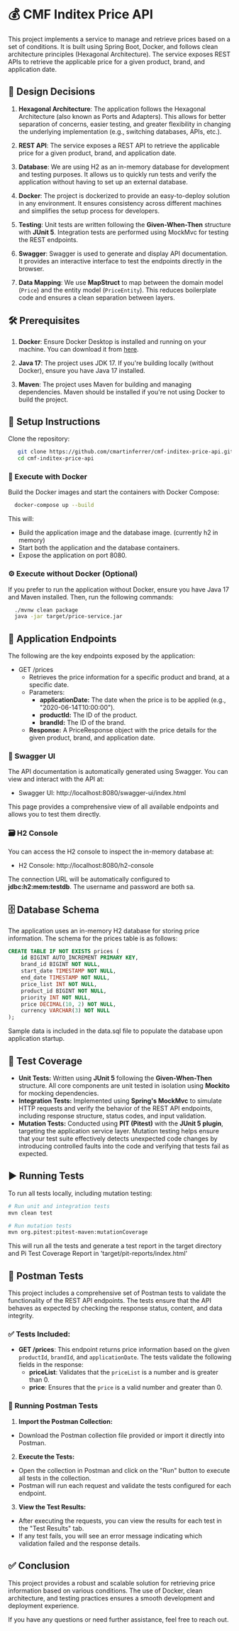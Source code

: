 # 💰 CMF Inditex Price API

This project implements a service to manage and retrieve prices based on a set of conditions. It is built using Spring Boot, Docker, and follows clean architecture principles (Hexagonal Architecture). The service exposes REST APIs to retrieve the applicable price for a given product, brand, and application date.

## 🧠 Design Decisions

1. **Hexagonal Architecture**: The application follows the Hexagonal Architecture (also known as Ports and Adapters). This allows for better separation of concerns, easier testing, and greater flexibility in changing the underlying implementation (e.g., switching databases, APIs, etc.).

2. **REST API**: The service exposes a REST API to retrieve the applicable price for a given product, brand, and application date.

3. **Database**: We are using H2 as an in-memory database for development and testing purposes. It allows us to quickly run tests and verify the application without having to set up an external database.

4. **Docker**: The project is dockerized to provide an easy-to-deploy solution in any environment. It ensures consistency across different machines and simplifies the setup process for developers.

5. **Testing**: Unit tests are written following the **Given-When-Then** structure with **JUnit 5**. Integration tests are performed using MockMvc for testing the REST endpoints.

6. **Swagger**: Swagger is used to generate and display API documentation. It provides an interactive interface to test the endpoints directly in the browser.

7. **Data Mapping**: We use **MapStruct** to map between the domain model (`Price`) and the entity model (`PriceEntity`). This reduces boilerplate code and ensures a clean separation between layers.

## 🛠️ Prerequisites

1. **Docker**: Ensure Docker Desktop is installed and running on your machine. You can download it from [here](https://www.docker.com/products/docker-desktop).

2. **Java 17**: The project uses JDK 17. If you're building locally (without Docker), ensure you have Java 17 installed.

3. **Maven**: The project uses Maven for building and managing dependencies. Maven should be installed if you're not using Docker to build the project.

## 🚀 Setup Instructions
Clone the repository:
```bash
   git clone https://github.com/cmartinferrer/cmf-inditex-price-api.git
   cd cmf-inditex-price-api
```

### 🐳 Execute with Docker
Build the Docker images and start the containers with Docker Compose:
```bash
  docker-compose up --build
```
This will:
- Build the application image and the database image. (currently h2 in memory)
- Start both the application and the database containers.
- Expose the application on port 8080.

### ⚙️ Execute without Docker (Optional)
If you prefer to run the application without Docker, ensure you have Java 17 and Maven installed. Then, run the following commands:
```bash
  ./mvnw clean package
  java -jar target/price-service.jar
```

## 📡 Application Endpoints
The following are the key endpoints exposed by the application:

- GET /prices
  - Retrieves the price information for a specific product and brand, at a specific date.
  - Parameters:
    - **applicationDate:** The date when the price is to be applied (e.g., "2020-06-14T10:00:00").
    - **productId:** The ID of the product.
    - **brandId:** The ID of the brand.
  - **Response:** A PriceResponse object with the price details for the given product, brand, and application date.

### 📖 Swagger UI
The API documentation is automatically generated using Swagger. You can view and interact with the API at:
- Swagger UI: http://localhost:8080/swagger-ui/index.html

This page provides a comprehensive view of all available endpoints and allows you to test them directly.

### 🗃️ H2 Console
You can access the H2 console to inspect the in-memory database at:
- H2 Console: http://localhost:8080/h2-console

The connection URL will be automatically configured to **jdbc:h2:mem:testdb**. The username and password are both sa.

## 🗄️ Database Schema
The application uses an in-memory H2 database for storing price information. The schema for the prices table is as follows:
```sql
CREATE TABLE IF NOT EXISTS prices (
    id BIGINT AUTO_INCREMENT PRIMARY KEY,
    brand_id BIGINT NOT NULL,
    start_date TIMESTAMP NOT NULL,
    end_date TIMESTAMP NOT NULL,
    price_list INT NOT NULL,
    product_id BIGINT NOT NULL,
    priority INT NOT NULL,
    price DECIMAL(10, 2) NOT NULL,
    currency VARCHAR(3) NOT NULL
);
```
Sample data is included in the data.sql file to populate the database upon application startup.

## 🧪 Test Coverage

- **Unit Tests:** Written using **JUnit 5** following the **Given-When-Then** structure. All core components are unit tested in isolation using **Mockito** for mocking dependencies.
- **Integration Tests:** Implemented using **Spring's MockMvc** to simulate HTTP requests and verify the behavior of the REST API endpoints, including response structure, status codes, and input validation.
- **Mutation Tests:** Conducted using **PIT (Pitest)** with the **JUnit 5 plugin**, targeting the application service layer. Mutation testing helps ensure that your test suite effectively detects unexpected code changes by introducing controlled faults into the code and verifying that tests fail as expected.

## ▶️ Running Tests

To run all tests locally, including mutation testing:
```bash
# Run unit and integration tests
mvn clean test

# Run mutation tests
mvn org.pitest:pitest-maven:mutationCoverage
```
This will run all the tests and generate a test report in the target directory and Pi Test Coverage Report in 'target/pit-reports/index.html' 

## 🧪 Postman Tests

This project includes a comprehensive set of Postman tests to validate the functionality of the REST API endpoints. The tests ensure that the API behaves as expected by checking the response status, content, and data integrity.

### ✅ Tests Included:
- **GET /prices**: This endpoint returns price information based on the given `productId`, `brandId`, and `applicationDate`. The tests validate the following fields in the response:
  - **priceList**: Validates that the `priceList` is a number and is greater than 0.
  - **price**: Ensures that the `price` is a valid number and greater than 0.
  
### 🧭 Running Postman Tests

1. **Import the Postman Collection:**
  - Download the Postman collection file provided or import it directly into Postman.

2. **Execute the Tests:**
  - Open the collection in Postman and click on the "Run" button to execute all tests in the collection.
  - Postman will run each request and validate the tests configured for each endpoint.

3. **View the Test Results:**
  - After executing the requests, you can view the results for each test in the "Test Results" tab.
  - If any test fails, you will see an error message indicating which validation failed and the response details.


## ✅ Conclusion
This project provides a robust and scalable solution for retrieving price information based on various conditions. The use of Docker, clean architecture, and testing practices ensures a smooth development and deployment experience.

If you have any questions or need further assistance, feel free to reach out.